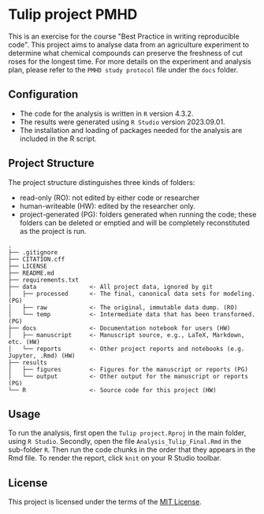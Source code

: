 # Tulip project PMHD

This is an exercise for the course "Best Practice in writing reproducible code". This project aims to analyse data from an agriculture experiment to determine what chemical compounds can preserve the freshness of cut roses for the longest time. For more details on the experiment and analysis plan, please refer to the `PMHD study protocol` file under the `docs` folder.

## Configuration
- The code for the analysis is written in `R` version 4.3.2.
- The results were generated using `R Studio` version 2023.09.01.
- The installation and loading of packages needed for the analysis are included in the R script.

## Project Structure

The project structure distinguishes three kinds of folders:
- read-only (RO): not edited by either code or researcher
- human-writeable (HW): edited by the researcher only.
- project-generated (PG): folders generated when running the code; these folders can be deleted or emptied and will be completely reconstituted as the project is run.


```
.
├── .gitignore
├── CITATION.cff
├── LICENSE
├── README.md
├── requirements.txt
├── data               <- All project data, ignored by git
│   ├── processed      <- The final, canonical data sets for modeling. (PG)
│   ├── raw            <- The original, immutable data dump. (RO)
│   └── temp           <- Intermediate data that has been transformed. (PG)
├── docs               <- Documentation notebook for users (HW)
│   ├── manuscript     <- Manuscript source, e.g., LaTeX, Markdown, etc. (HW)
│   └── reports        <- Other project reports and notebooks (e.g. Jupyter, .Rmd) (HW)
├── results
│   ├── figures        <- Figures for the manuscript or reports (PG)
│   └── output         <- Other output for the manuscript or reports (PG)
└── R                  <- Source code for this project (HW)

```

## Usage
To run the analysis, first open the `Tulip project.Rproj` in the main folder, using `R Studio`. Secondly, open the file `Analysis_Tulip_Final.Rmd` in the sub-folder `R`. Then run the code chunks in the order that they appears in the Rmd file. To render the report, click `knit` on your R Studio toolbar. 


## License

This project is licensed under the terms of the [MIT License](/LICENSE).
